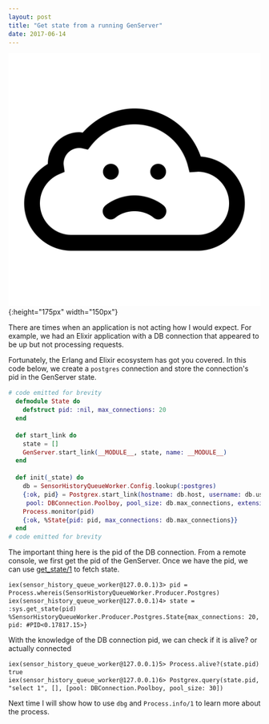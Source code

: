 ```yaml
---
layout: post
title: "Get state from a running GenServer"
date: 2017-06-14
---
```


![sad_connection](/images/sad_cloud1600.png){:height="175px" width="150px"}

There are times when an application is not acting how I would expect.  For example, we had an Elixir application with a DB connection that appeared to be up but not processing requests.

Fortunately, the Erlang and Elixir ecosystem has got you covered.  In this code below, we create a `postgres` connection and store the connection's pid in the GenServer state.

```elixir
# code emitted for brevity
  defmodule State do
    defstruct pid: :nil, max_connections: 20
  end

  def start_link do
    state = []
    GenServer.start_link(__MODULE__, state, name: __MODULE__)
  end

  def init(_state) do
    db = SensorHistoryQueueWorker.Config.lookup(:postgres)
    {:ok, pid} = Postgrex.start_link(hostname: db.host, username: db.username, password: db.password, database: db.database,
     pool: DBConnection.Poolboy, pool_size: db.max_connections, extensions: [{Postgrex.Extensions.JSON, library: Poison}])
    Process.monitor(pid)
    {:ok, %State{pid: pid, max_connections: db.max_connections}}
  end
# code emitted for brevity
```

The important thing here is the pid of the DB connection.  From a remote console, we first get the pid of the GenServer.  Once we have the pid, we can use  [get_state/1](http://erlang.org/doc/man/sys.html#get_state-1) to fetch state.

```
iex(sensor_history_queue_worker@127.0.0.1)3> pid = Process.whereis(SensorHistoryQueueWorker.Producer.Postgres)
iex(sensor_history_queue_worker@127.0.0.1)4> state = :sys.get_state(pid)
%SensorHistoryQueueWorker.Producer.Postgres.State{max_connections: 20, pid: #PID<0.17817.15>}
```

With the knowledge of the DB connection pid, we can check if it is alive? or actually connected

```
iex(sensor_history_queue_worker@127.0.0.1)5> Process.alive?(state.pid)
true
iex(sensor_history_queue_worker@127.0.0.1)6> Postgrex.query(state.pid, "select 1", [], [pool: DBConnection.Poolboy, pool_size: 30])
```

Next time I will show how to use `dbg` and `Process.info/1` to learn more about the process.

